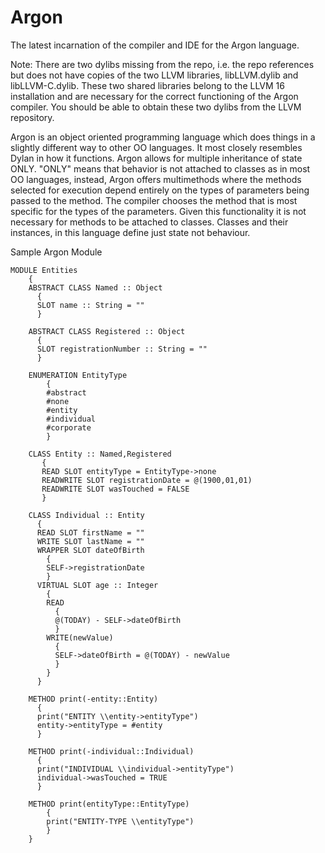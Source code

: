 # Argon
The latest incarnation of the compiler and IDE for the Argon language.

Note: There are two dylibs missing from the repo, i.e. the repo references but does not have copies of the two LLVM libraries, 
libLLVM.dylib and libLLVM-C.dylib. These two shared libraries belong to the LLVM 16 installation and are necessary for the correct
functioning of the Argon compiler. You should be able to obtain these two dylibs from the LLVM repository.

Argon is an object oriented programming language which does things in a slightly different way to other OO languages. It most closely
resembles Dylan in how it functions. Argon allows for multiple inheritance of state ONLY. "ONLY" means that behavior is not attached 
to classes as in most OO languages, instead, Argon offers multimethods where the methods selected for execution depend entirely on
the types of parameters being passed to the method. The compiler chooses the method that is most specific for the types of the parameters. 
Given this functionality it is not necessary for methods to be attached to classes. Classes and their instances, in this language 
define just state not behaviour.

Sample Argon Module

```argon
MODULE Entities
    {
    ABSTRACT CLASS Named :: Object
      {
      SLOT name :: String = ""
      }

    ABSTRACT CLASS Registered :: Object
      {
      SLOT registrationNumber :: String = ""
      }

    ENUMERATION EntityType
        {
        #abstract
        #none
        #entity
        #individual
        #corporate
        }
        
    CLASS Entity :: Named,Registered
       {
       READ SLOT entityType = EntityType->none
       READWRITE SLOT registrationDate = @(1900,01,01)
       READWRITE SLOT wasTouched = FALSE
       }
       
    CLASS Individual :: Entity
      {
      READ SLOT firstName = ""
      WRITE SLOT lastName = ""
      WRAPPER SLOT dateOfBirth 
        { 
        SELF->registrationDate 
        } 
      VIRTUAL SLOT age :: Integer
        {
        READ
          {
          @(TODAY) - SELF->dateOfBirth
          }
        WRITE(newValue)
          {
          SELF->dateOfBirth = @(TODAY) - newValue
          }
        }
      }

    METHOD print(-entity::Entity)
      {
      print("ENTITY \\entity->entityType")
      entity->entityType = #entity
      }

    METHOD print(-individual::Individual)
      {
      print("INDIVIDUAL \\individual->entityType")
      individual->wasTouched = TRUE
      }

    METHOD print(entityType::EntityType)
        {
        print("ENTITY-TYPE \\entityType")
        }
    }
```
